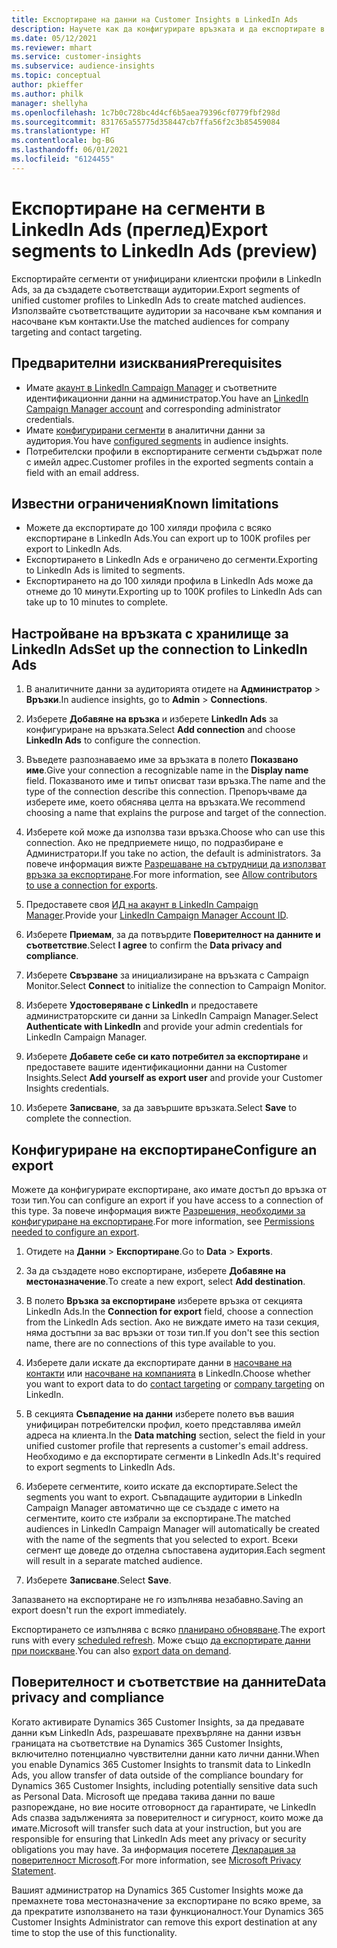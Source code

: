 ```yaml
---
title: Експортиране на данни на Customer Insights в LinkedIn Ads
description: Научете как да конфигурирате връзката и да експортирате в LinkedIn Ads.
ms.date: 05/12/2021
ms.reviewer: mhart
ms.service: customer-insights
ms.subservice: audience-insights
ms.topic: conceptual
author: pkieffer
ms.author: philk
manager: shellyha
ms.openlocfilehash: 1c7b0c728bc4d4cf6b5aea79396cf0779fbf298d
ms.sourcegitcommit: 831765a55775d358447cb7ffa56f2c3b85459084
ms.translationtype: HT
ms.contentlocale: bg-BG
ms.lasthandoff: 06/01/2021
ms.locfileid: "6124455"
---
```

# <a name="export-segments-to-linkedin-ads-preview"></a><span data-ttu-id="d295d-103">Експортиране на сегменти в LinkedIn Ads (преглед)</span><span class="sxs-lookup"><span data-stu-id="d295d-103">Export segments to LinkedIn Ads (preview)</span></span>

<span data-ttu-id="d295d-104">Експортирайте сегменти от унифицирани клиентски профили в LinkedIn Ads, за да създадете съответстващи аудитории.</span><span class="sxs-lookup"><span data-stu-id="d295d-104">Export segments of unified customer profiles to LinkedIn Ads to create matched audiences.</span></span> <span data-ttu-id="d295d-105">Използвайте съответстващите аудитории за насочване към компания и насочване към контакти.</span><span class="sxs-lookup"><span data-stu-id="d295d-105">Use the matched audiences for company targeting and contact targeting.</span></span>

## <a name="prerequisites"></a><span data-ttu-id="d295d-106">Предварителни изисквания</span><span class="sxs-lookup"><span data-stu-id="d295d-106">Prerequisites</span></span>

-   <span data-ttu-id="d295d-107">Имате [акаунт в LinkedIn Campaign Manager](https://business.linkedin.com/marketing-solutions/ads) и съответните идентификационни данни на администратор.</span><span class="sxs-lookup"><span data-stu-id="d295d-107">You have an [LinkedIn Campaign Manager account](https://business.linkedin.com/marketing-solutions/ads) and corresponding administrator credentials.</span></span>
-   <span data-ttu-id="d295d-108">Имате [конфигурирани сегменти](segments.md) в аналитични данни за аудитория.</span><span class="sxs-lookup"><span data-stu-id="d295d-108">You have [configured segments](segments.md) in audience insights.</span></span>
-   <span data-ttu-id="d295d-109">Потребителски профили в експортираните сегменти съдържат поле с имейл адрес.</span><span class="sxs-lookup"><span data-stu-id="d295d-109">Customer profiles in the exported segments contain a field with an email address.</span></span>

## <a name="known-limitations"></a><span data-ttu-id="d295d-110">Известни ограничения</span><span class="sxs-lookup"><span data-stu-id="d295d-110">Known limitations</span></span>

- <span data-ttu-id="d295d-111">Можете да експортирате до 100 хиляди профила с всяко експортиране в LinkedIn Ads.</span><span class="sxs-lookup"><span data-stu-id="d295d-111">You can export up to 100K profiles per export to LinkedIn Ads.</span></span>
- <span data-ttu-id="d295d-112">Експортирането в LinkedIn Ads е ограничено до сегменти.</span><span class="sxs-lookup"><span data-stu-id="d295d-112">Exporting to LinkedIn Ads is limited to segments.</span></span>
- <span data-ttu-id="d295d-113">Експортирането на до 100 хиляди профила в LinkedIn Ads може да отнеме до 10 минути.</span><span class="sxs-lookup"><span data-stu-id="d295d-113">Exporting up to 100K profiles to LinkedIn Ads can take up to 10 minutes to complete.</span></span> 

## <a name="set-up-the-connection-to-linkedin-ads"></a><span data-ttu-id="d295d-114">Настройване на връзката с хранилище за LinkedIn Ads</span><span class="sxs-lookup"><span data-stu-id="d295d-114">Set up the connection to LinkedIn Ads</span></span>

1. <span data-ttu-id="d295d-115">В аналитичните данни за аудиторията отидете на **Администратор** > **Връзки**.</span><span class="sxs-lookup"><span data-stu-id="d295d-115">In audience insights, go to **Admin** > **Connections**.</span></span>

1. <span data-ttu-id="d295d-116">Изберете **Добавяне на връзка** и изберете **LinkedIn Ads** за конфигуриране на връзката.</span><span class="sxs-lookup"><span data-stu-id="d295d-116">Select **Add connection** and choose **LinkedIn Ads** to configure the connection.</span></span>

1. <span data-ttu-id="d295d-117">Въведете разпознаваемо име за връзката в полето **Показвано име**.</span><span class="sxs-lookup"><span data-stu-id="d295d-117">Give your connection a recognizable name in the **Display name** field.</span></span> <span data-ttu-id="d295d-118">Показваното име и типът описват тази връзка.</span><span class="sxs-lookup"><span data-stu-id="d295d-118">The name and the type of the connection describe this connection.</span></span> <span data-ttu-id="d295d-119">Препоръчваме да изберете име, което обяснява целта на връзката.</span><span class="sxs-lookup"><span data-stu-id="d295d-119">We recommend choosing a name that explains the purpose and target of the connection.</span></span>

1. <span data-ttu-id="d295d-120">Изберете кой може да използва тази връзка.</span><span class="sxs-lookup"><span data-stu-id="d295d-120">Choose who can use this connection.</span></span> <span data-ttu-id="d295d-121">Ако не предприемете нищо, по подразбиране е Администратори.</span><span class="sxs-lookup"><span data-stu-id="d295d-121">If you take no action, the default is administrators.</span></span> <span data-ttu-id="d295d-122">За повече информация вижте [Разрешаване на сътрудници да използват връзка за експортиране](connections.md#allow-contributors-to-use-a-connection-for-exports).</span><span class="sxs-lookup"><span data-stu-id="d295d-122">For more information, see [Allow contributors to use a connection for exports](connections.md#allow-contributors-to-use-a-connection-for-exports).</span></span>

1. <span data-ttu-id="d295d-123">Предоставете своя [ИД на акаунт в LinkedIn Campaign Manager](https://www.linkedin.com/help/lms/answer/a424270).</span><span class="sxs-lookup"><span data-stu-id="d295d-123">Provide your [LinkedIn Campaign Manager Account ID](https://www.linkedin.com/help/lms/answer/a424270).</span></span>

1. <span data-ttu-id="d295d-124">Изберете **Приемам**, за да потвърдите **Поверителност на данните и съответствие**.</span><span class="sxs-lookup"><span data-stu-id="d295d-124">Select **I agree** to confirm the **Data privacy and compliance**.</span></span>

1. <span data-ttu-id="d295d-125">Изберете **Свързване** за инициализиране на връзката с Campaign Monitor.</span><span class="sxs-lookup"><span data-stu-id="d295d-125">Select **Connect** to initialize the connection to Campaign Monitor.</span></span>

1. <span data-ttu-id="d295d-126">Изберете **Удостоверяване с LinkedIn** и предоставете администраторските си данни за LinkedIn Campaign Manager.</span><span class="sxs-lookup"><span data-stu-id="d295d-126">Select **Authenticate with LinkedIn** and provide your admin credentials for LinkedIn Campaign Manager.</span></span>

1. <span data-ttu-id="d295d-127">Изберете **Добавете себе си като потребител за експортиране** и предоставете вашите идентификационни данни на Customer Insights.</span><span class="sxs-lookup"><span data-stu-id="d295d-127">Select **Add yourself as export user** and provide your Customer Insights credentials.</span></span>

1. <span data-ttu-id="d295d-128">Изберете **Записване**, за да завършите връзката.</span><span class="sxs-lookup"><span data-stu-id="d295d-128">Select **Save** to complete the connection.</span></span>

## <a name="configure-an-export"></a><span data-ttu-id="d295d-129">Конфигуриране на експортиране</span><span class="sxs-lookup"><span data-stu-id="d295d-129">Configure an export</span></span>

<span data-ttu-id="d295d-130">Можете да конфигурирате експортиране, ако имате достъп до връзка от този тип.</span><span class="sxs-lookup"><span data-stu-id="d295d-130">You can configure an export if you have access to a connection of this type.</span></span> <span data-ttu-id="d295d-131">За повече информация вижте [Разрешения, необходими за конфигуриране на експортиране](export-destinations.md#set-up-a-new-export).</span><span class="sxs-lookup"><span data-stu-id="d295d-131">For more information, see [Permissions needed to configure an export](export-destinations.md#set-up-a-new-export).</span></span>

1. <span data-ttu-id="d295d-132">Отидете на **Данни** > **Експортиране**.</span><span class="sxs-lookup"><span data-stu-id="d295d-132">Go to **Data** > **Exports**.</span></span>

1. <span data-ttu-id="d295d-133">За да създадете ново експортиране, изберете **Добавяне на местоназначение**.</span><span class="sxs-lookup"><span data-stu-id="d295d-133">To create a new export, select **Add destination**.</span></span>

1. <span data-ttu-id="d295d-134">В полето **Връзка за експортиране** изберете връзка от секцията LinkedIn Ads.</span><span class="sxs-lookup"><span data-stu-id="d295d-134">In the **Connection for export** field, choose a connection from the LinkedIn Ads section.</span></span> <span data-ttu-id="d295d-135">Ако не виждате името на тази секция, няма достъпни за вас връзки от този тип.</span><span class="sxs-lookup"><span data-stu-id="d295d-135">If you don't see this section name, there are no connections of this type available to you.</span></span>

1. <span data-ttu-id="d295d-136">Изберете дали искате да експортирате данни в [насочване на контакти](https://business.linkedin.com/marketing-solutions/ad-targeting/contact-targeting) или [насочване на компанията](https://business.linkedin.com/marketing-solutions/ad-targeting/account-targeting) в LinkedIn.</span><span class="sxs-lookup"><span data-stu-id="d295d-136">Choose whether you want to export data to do [contact targeting](https://business.linkedin.com/marketing-solutions/ad-targeting/contact-targeting) or [company targeting](https://business.linkedin.com/marketing-solutions/ad-targeting/account-targeting) on LinkedIn.</span></span> 

1. <span data-ttu-id="d295d-137">В секцията **Съвпадение на данни** изберете полето във вашия унифициран потребителски профил, което представлява имейл адреса на клиента.</span><span class="sxs-lookup"><span data-stu-id="d295d-137">In the **Data matching** section, select the field in your unified customer profile that represents a customer's email address.</span></span> <span data-ttu-id="d295d-138">Необходимо е да експортирате сегменти в LinkedIn Ads.</span><span class="sxs-lookup"><span data-stu-id="d295d-138">It's required to export segments to LinkedIn Ads.</span></span>

1. <span data-ttu-id="d295d-139">Изберете сегментите, които искате да експортирате.</span><span class="sxs-lookup"><span data-stu-id="d295d-139">Select the segments you want to export.</span></span> <span data-ttu-id="d295d-140">Съвпадащите аудитории в LinkedIn Campaign Manager автоматично ще се създаде с името на сегментите, които сте избрали за експортиране.</span><span class="sxs-lookup"><span data-stu-id="d295d-140">The matched audiences in LinkedIn Campaign Manager will automatically be created with the name of the segments that you selected to export.</span></span> <span data-ttu-id="d295d-141">Всеки сегмент ще доведе до отделна съпоставена аудитория.</span><span class="sxs-lookup"><span data-stu-id="d295d-141">Each segment will result in a separate matched audience.</span></span> 

1. <span data-ttu-id="d295d-142">Изберете **Записване**.</span><span class="sxs-lookup"><span data-stu-id="d295d-142">Select **Save**.</span></span>

<span data-ttu-id="d295d-143">Запазването на експортиране не го изпълнява незабавно.</span><span class="sxs-lookup"><span data-stu-id="d295d-143">Saving an export doesn't run the export immediately.</span></span>

<span data-ttu-id="d295d-144">Експортирането се изпълнява с всяко [планирано обновяване](system.md#schedule-tab).</span><span class="sxs-lookup"><span data-stu-id="d295d-144">The export runs with every [scheduled refresh](system.md#schedule-tab).</span></span> <span data-ttu-id="d295d-145">Може също [да експортирате данни при поискване](export-destinations.md#run-exports-on-demand).</span><span class="sxs-lookup"><span data-stu-id="d295d-145">You can also [export data on demand](export-destinations.md#run-exports-on-demand).</span></span> 


## <a name="data-privacy-and-compliance"></a><span data-ttu-id="d295d-146">Поверителност и съответствие на данните</span><span class="sxs-lookup"><span data-stu-id="d295d-146">Data privacy and compliance</span></span>

<span data-ttu-id="d295d-147">Когато активирате Dynamics 365 Customer Insights, за да предавате данни към LinkedIn Ads, разрешавате прехвърляне на данни извън границата на съответствие на Dynamics 365 Customer Insights, включително потенциално чувствителни данни като лични данни.</span><span class="sxs-lookup"><span data-stu-id="d295d-147">When you enable Dynamics 365 Customer Insights to transmit data to LinkedIn Ads, you allow transfer of data outside of the compliance boundary for Dynamics 365 Customer Insights, including potentially sensitive data such as Personal Data.</span></span> <span data-ttu-id="d295d-148">Microsoft ще предава такива данни по ваше разпореждане, но вие носите отговорност да гарантирате, че LinkedIn Ads спазва задълженията за поверителност и сигурност, които може да имате.</span><span class="sxs-lookup"><span data-stu-id="d295d-148">Microsoft will transfer such data at your instruction, but you are responsible for ensuring that LinkedIn Ads meet any privacy or security obligations you may have.</span></span> <span data-ttu-id="d295d-149">За информация посетете [Декларация за поверителност Microsoft](https://go.microsoft.com/fwlink/?linkid=396732).</span><span class="sxs-lookup"><span data-stu-id="d295d-149">For more information, see [Microsoft Privacy Statement](https://go.microsoft.com/fwlink/?linkid=396732).</span></span>

<span data-ttu-id="d295d-150">Вашият администратор на Dynamics 365 Customer Insights може да премахнете това местоназначение за експортиране по всяко време, за да прекратите използването на тази функционалност.</span><span class="sxs-lookup"><span data-stu-id="d295d-150">Your Dynamics 365 Customer Insights Administrator can remove this export destination at any time to stop the use of this functionality.</span></span>

